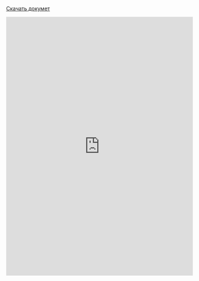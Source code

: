 <!-- <link rel="stylesheet" type="text/css" href="button.css">
<script src="pdf.min.js"></script>
<script>
    var url = 'Конкурс Славим человека труда!.PDF';
</script>
</script> -->

[Скачать докумет](human.pdf)

<iframe src="https://docs.google.com/gview?url=http://skills.ugrasu.ru/start_point/work_human/human.pdf&embedded=true" frameborder="0" style="width: 100%; height: 700px;">
Загрузка документа....
</iframe>

<!-- <div>
  <button class="btn" id="prev">Предыдущая</button>
  <button class="btn" id="next">Слудеющая</button>
  <span>Страница: <span id="page_num"></span> из <span id="page_count"></span></span>
</div>

<canvas id="pdf"></canvas> -->

<!-- <script src='pdf_render.js'> -->
